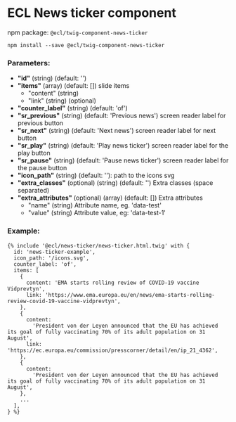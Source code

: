 # ECL News ticker component

npm package: `@ecl/twig-component-news-ticker`

```shell
npm install --save @ecl/twig-component-news-ticker
```

### Parameters:

- **"id"** (string) (default: '')
- **"items"** (array) (default: []) slide items
  - "content" (string)
  - "link" (string) (optional)
- **"counter_label"** (string) (default: 'of')
- **"sr_previous"** (string) (default: 'Previous news') screen reader label for previous button
- **"sr_next"** (string) (default: 'Next news') screen reader label for next button
- **"sr_play"** (string) (default: 'Play news ticker') screen reader label for the play button
- **"sr_pause"** (string) (default: 'Pause news ticker') screen reader label for the pause button
- **"icon_path"** (string) (default: ''): path to the icons svg
- **"extra_classes"** (optional) (string) (default: '') Extra classes (space separated)
- **"extra_attributes"** (optional) (array) (default: []) Extra attributes
  - "name" (string) Attribute name, eg. 'data-test'
  - "value" (string) Attribute value, eg: 'data-test-1'

### Example:

<!-- prettier-ignore -->
```twig
{% include '@ecl/news-ticker/news-ticker.html.twig' with { 
  id: 'news-ticker-example', 
  icon_path: '/icons.svg', 
  counter_label: 'of', 
  items: [ 
    { 
      content: 'EMA starts rolling review of COVID-19 vaccine Vidprevtyn', 
      link: 'https://www.ema.europa.eu/en/news/ema-starts-rolling-review-covid-19-vaccine-vidprevtyn', 
    }, 
    {
      content:
        'President von der Leyen announced that the EU has achieved its goal of fully vaccinating 70% of its adult population on 31 August',
      link: 'https://ec.europa.eu/commission/presscorner/detail/en/ip_21_4362',
    }, 
    { 
      content:
        'President von der Leyen announced that the EU has achieved its goal of fully vaccinating 70% of its adult population on 31 August', 
    }, 
    ...
  ], 
} %}
```
